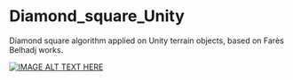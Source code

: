 # Diamond_square_Unity
Diamond square algorithm applied on Unity terrain objects, based on Farès Belhadj works.

[![IMAGE ALT TEXT HERE](https://img.youtube.com/vi/oip2Or9A3dw/0.jpg)](https://www.youtube.com/watch?v=oip2Or9A3dw)
